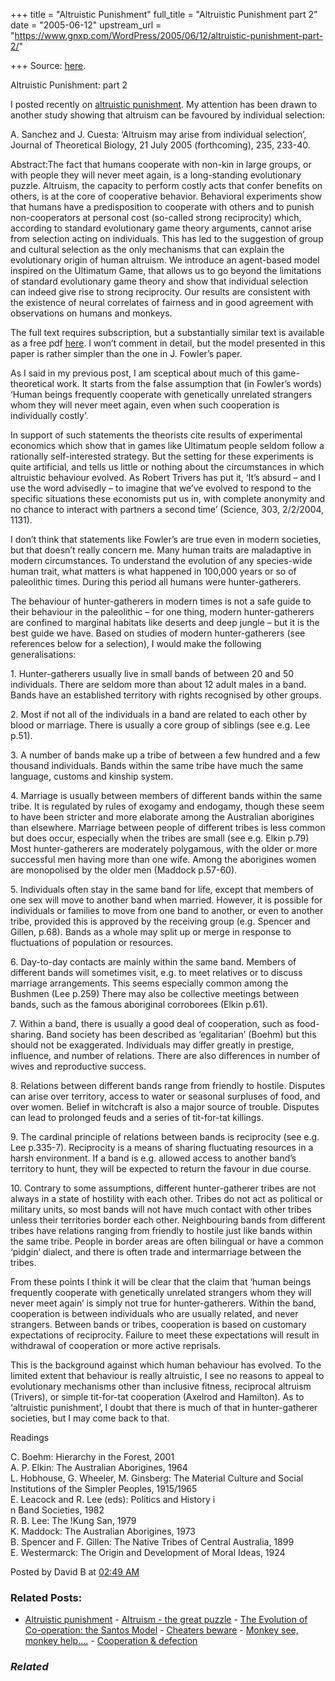 +++
title = "Altruistic Punishment"
full_title = "Altruistic Punishment part 2"
date = "2005-06-12"
upstream_url = "https://www.gnxp.com/WordPress/2005/06/12/altruistic-punishment-part-2/"

+++
Source: [here](https://www.gnxp.com/WordPress/2005/06/12/altruistic-punishment-part-2/).

Altruistic Punishment: part 2

I posted recently on [altruistic punishment](https://www.gnxp.com/MT2/archives/004018.html). My attention has been drawn to another study showing that altruism can be favoured by individual selection:

A. Sanchez and J. Cuesta: ‘Altruism may arise from individual selection’, Journal of Theoretical Biology, 21 July 2005 (forthcoming), 235, 233-40.

Abstract:The fact that humans cooperate with non-kin in large groups, or with people they will never meet again, is a long-standing evolutionary puzzle. Altruism, the capacity to perform costly acts that confer benefits on others, is at the core of cooperative behavior. Behavioral experiments show that humans have a predisposition to cooperate with others and to punish non-cooperators at personal cost (so-called strong reciprocity) which, according to standard evolutionary game theory arguments, cannot arise from selection acting on individuals. This has led to the suggestion of group and cultural selection as the only mechanisms that can explain the evolutionary origin of human altruism. We introduce an agent-based model inspired on the Ultimatum Game, that allows us to go beyond the limitations of standard evolutionary game theory and show that individual selection can indeed give rise to strong reciprocity. Our results are consistent with the existence of neural correlates of fairness and in good agreement with observations on humans and monkeys.

The full text requires subscription, but a substantially similar text is available as a free pdf [here](http://arxiv.org/PS_cache/q-bio/pdf/0403/0403023.pdf). I won’t comment in detail, but the model presented in this paper is rather simpler than the one in J. Fowler’s paper.

As I said in my previous post, I am sceptical about much of this game-theoretical work. It starts from the false assumption that (in Fowler’s words) ‘Human beings frequently cooperate with genetically unrelated strangers whom they will never meet again, even when such cooperation is individually costly’.

In support of such statements the theorists cite results of experimental economics which show that in games like Ultimatum people seldom follow a rationally self-interested strategy. But the setting for these experiments is quite artificial, and tells us little or nothing about the circumstances in which altruistic behaviour evolved. As Robert Trivers has put it, ‘It’s absurd – and I use the word advisedly – to imagine that we’ve evolved to respond to the specific situations these economists put us in, with complete anonymity and no chance to interact with partners a second time’ (Science, 303, 2/2/2004, 1131).

I don’t think that statements like Fowler’s are true even in modern societies, but that doesn’t really concern me. Many human traits are maladaptive in modern circumstances. To understand the evolution of any species-wide human trait, what matters is what happened in 100,000 years or so of paleolithic times. During this period all humans were hunter-gatherers.

The behaviour of hunter-gatherers in modern times is not a safe guide to their behaviour in the paleolithic – for one thing, modern hunter-gatherers are confined to marginal habitats like deserts and deep jungle – but it is the best guide we have. Based on studies of modern hunter-gatherers (see references below for a selection), I would make the following generalisations:

1\. Hunter-gatherers usually live in small bands of between 20 and 50 individuals. There are seldom more than about 12 adult males in a band. Bands have an established territory with rights recognised by other groups.

2\. Most if not all of the individuals in a band are related to each other by blood or marriage. There is usually a core group of siblings (see e.g. Lee p.51).

3\. A number of bands make up a tribe of between a few hundred and a few thousand individuals. Bands within the same tribe have much the same language, customs and kinship system.

4\. Marriage is usually between members of different bands within the same tribe. It is regulated by rules of exogamy and endogamy, though these seem to have been stricter and more elaborate among the Australian aborigines than elsewhere. Marriage between people of different tribes is less common but does occur, especially when the tribes are small (see e.g. Elkin p.79) Most hunter-gatherers are moderately polygamous, with the older or more successful men having more than one wife. Among the aborigines women are monopolised by the older men (Maddock p.57-60).

5\. Individuals often stay in the same band for life, except that members of one sex will move to another band when married. However, it is possible for individuals or families to move from one band to another, or even to another tribe, provided this is approved by the receiving group (e.g. Spencer and Gillen, p.68). Bands as a whole may split up or merge in response to fluctuations of population or resources.

6\. Day-to-day contacts are mainly within the same band. Members of different bands will sometimes visit, e.g. to meet relatives or to discuss marriage arrangements. This seems especially common among the Bushmen (Lee p.259) There may also be collective meetings between bands, such as the famous aboriginal corroborees (Elkin p.61).

7\. Within a band, there is usually a good deal of cooperation, such as food-sharing. Band society has been described as ‘egalitarian’ (Boehm) but this should not be exaggerated. Individuals may differ greatly in prestige, influence, and number of relations. There are also differences in number of wives and reproductive success.

8\. Relations between different bands range from friendly to hostile. Disputes can arise over territory, access to water or seasonal surpluses of food, and over women. Belief in witchcraft is also a major source of trouble. Disputes can lead to prolonged feuds and a series of tit-for-tat killings.

9\. The cardinal principle of relations between bands is reciprocity (see e.g. Lee p.335-7). Reciprocity is a means of sharing fluctuating resources in a harsh environment. If a band is e.g. allowed access to another band’s territory to hunt, they will be expected to return the favour in due course.

10\. Contrary to some assumptions, different hunter-gatherer tribes are not always in a state of hostility with each other. Tribes do not act as political or military units, so most bands will not have much contact with other tribes unless their territories border each other. Neighbouring bands from different tribes have relations ranging from friendly to hostile just like bands within the same tribe. People in border areas are often bilingual or have a common ‘pidgin’ dialect, and there is often trade and intermarriage between the tribes.

From these points I think it will be clear that the claim that ‘human beings frequently cooperate with genetically unrelated strangers whom they will never meet again’ is simply not true for hunter-gatherers. Within the band, cooperation is between individuals who are usually related, and never strangers. Between bands or tribes, cooperation is based on customary expectations of reciprocity. Failure to meet these expectations will result in withdrawal of cooperation or more active reprisals.

This is the background against which human behaviour has evolved. To the limited extent that behaviour is really altruistic, I see no reasons to appeal to evolutionary mechanisms other than inclusive fitness, reciprocal altruism (Trivers), or simple tit-for-tat cooperation (Axelrod and Hamilton). As to ‘altruistic punishment’, I doubt that there is much of that in hunter-gatherer societies, but I may come back to that.

Readings

C. Boehm: Hierarchy in the Forest, 2001  
A. P. Elkin: The Australian Aborigines, 1964  
L. Hobhouse, G. Wheeler, M. Ginsberg: The Material Culture and Social Institutions of the Simpler Peoples, 1915/1965  
E. Leacock and R. Lee (eds): Politics and History i  
n Band Societies, 1982  
R. B. Lee: The !Kung San, 1979  
K. Maddock: The Australian Aborigines, 1973  
B. Spencer and F. Gillen: The Native Tribes of Central Australia, 1899  
E. Westermarck: The Origin and Development of Moral Ideas, 1924

Posted by David B at [02:49 AM](https://www.gnxp.com/MT2/archives/004066.html) [](http://js-kit.com/api/static/pop_comments?ref=http://gnxp.com&path=/4066?url=http://www.gnxp.com/MT2/archives/004066.html&thetime=%20061205&MT=true)

### Related Posts:

- [Altruistic
  punishment](https://www.gnxp.com/WordPress/2005/05/24/altruistic-punishment/) - [Altruism - the great
  puzzle](https://www.gnxp.com/WordPress/2006/08/26/altruism-the-great-puzzle/) - [The Evolution of Co-operation: the Santos
  Model](https://www.gnxp.com/WordPress/2006/02/23/the-evolution-of-co-operation-the-santos-model/) - [Cheaters
  beware](https://www.gnxp.com/WordPress/2007/12/19/cheaters-beware/) - [Monkey see, monkey
  help....](https://www.gnxp.com/WordPress/2006/03/05/monkey-see-monkey-help/) - [Cooperation &
  defection](https://www.gnxp.com/WordPress/2006/01/09/cooperation-defection/)

### *Related*

[](https://www.addtoany.com/add_to/facebook?linkurl=https%3A%2F%2Fwww.gnxp.com%2FWordPress%2F2005%2F06%2F12%2Faltruistic-punishment-part-2%2F&linkname=Altruistic%20Punishment%3A%20part%202 "Facebook")[](https://www.addtoany.com/add_to/twitter?linkurl=https%3A%2F%2Fwww.gnxp.com%2FWordPress%2F2005%2F06%2F12%2Faltruistic-punishment-part-2%2F&linkname=Altruistic%20Punishment%3A%20part%202 "Twitter")[](https://www.addtoany.com/add_to/email?linkurl=https%3A%2F%2Fwww.gnxp.com%2FWordPress%2F2005%2F06%2F12%2Faltruistic-punishment-part-2%2F&linkname=Altruistic%20Punishment%3A%20part%202 "Email")[](https://www.addtoany.com/share)
